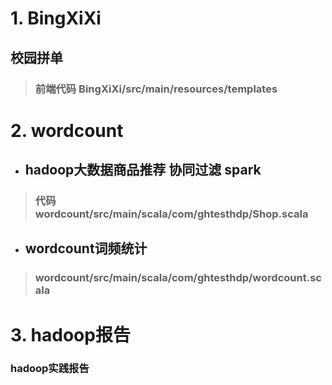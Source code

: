 # 1. BingXiXi
## 校园拼单
> ### 前端代码 BingXiXi/src/main/resources/templates
# 2. wordcount
* ## hadoop大数据商品推荐 协同过滤 spark 
> ### 代码 wordcount/src/main/scala/com/ghtesthdp/Shop.scala 
* ## wordcount词频统计
> ### wordcount/src/main/scala/com/ghtesthdp/wordcount.scala
# 3. hadoop报告
### hadoop实践报告
